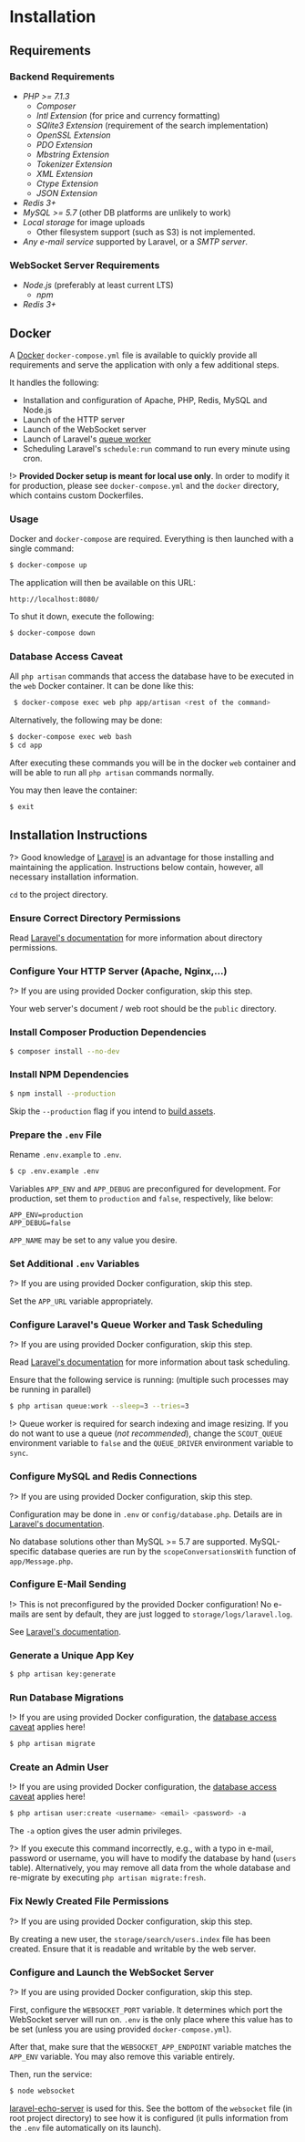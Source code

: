 # Installation

## Requirements

### Backend Requirements

* _PHP &gt;= 7.1.3_
  * _Composer_
  * _Intl Extension_ (for price and currency formatting)
  * _SQlite3 Extension_ (requirement of the search implementation)
  * _OpenSSL Extension_
  * _PDO Extension_
  * _Mbstring Extension_
  * _Tokenizer Extension_
  * _XML Extension_
  * _Ctype Extension_
  * _JSON Extension_
* _Redis 3+_
* _MySQL &gt;= 5.7_ (other DB platforms are unlikely to work)
* _Local storage_ for image uploads
  * Other filesystem support (such as S3) is not implemented.
* _Any e-mail service_ supported by Laravel, or a _SMTP server_.

### WebSocket Server Requirements

* _Node.js_ (preferably at least current LTS)
  * _npm_
* _Redis 3+_

## Docker

A [Docker](https://www.docker.com/) `docker-compose.yml` file is available to quickly provide all requirements and serve the application with only a few additional steps.

It handles the following:

* Installation and configuration of Apache, PHP, Redis, MySQL and Node.js
* Launch of the HTTP server
* Launch of the WebSocket server 
* Launch of Laravel's [queue worker](https://laravel.com/docs/5.5/queues)
* Scheduling Laravel's `schedule:run` command to run every minute using cron.

!> **Provided Docker setup is meant for local use only**. In order to modify it for production, please see `docker-compose.yml` and the `docker` directory, which contains custom Dockerfiles.

### Usage

Docker and `docker-compose` are required. Everything is then launched with a single command:

```bash
$ docker-compose up
```

The application will then be available on this URL:
```
http://localhost:8080/
```

To shut it down, execute the following:

```bash
$ docker-compose down
```

### Database Access Caveat

All `php artisan` commands that access the database have to be executed in the `web` Docker container. It can be done like this:

```bash
 $ docker-compose exec web php app/artisan <rest of the command>
```

Alternatively, the following may be done:

```bash
$ docker-compose exec web bash
$ cd app
```

After executing these commands you will be in the docker `web` container and will be able to run all `php artisan` commands normally.

You may then leave the container:

```bash
$ exit
```

## Installation Instructions

?> Good knowledge of [Laravel](https://laravel.com/docs/5.6) is an advantage for those installing and maintaining the application.
  Instructions below contain, however, all necessary installation information.

`cd` to the project directory.

### Ensure Correct Directory Permissions

Read [Laravel's documentation](https://laravel.com/docs/5.6/installation#configuration) for more information about directory permissions.

### Configure Your HTTP Server (Apache, Nginx,...)

?> If you are using provided Docker configuration, skip this step.

Your web server's document / web root should be the `public` directory.

### Install Composer Production Dependencies

```bash
$ composer install --no-dev
```

### Install NPM Dependencies

```bash
$ npm install --production
```

Skip the `--production` flag if you intend to [build assets](development.md#building-assets).

### Prepare the `.env` File

Rename `.env.example` to `.env`.

```bash
$ cp .env.example .env
```

Variables `APP_ENV` and `APP_DEBUG` are preconfigured for development. For production, set them to `production` and `false`, respectively, like below:

```text
APP_ENV=production
APP_DEBUG=false
```

`APP_NAME` may be set to any value you desire.

### Set Additional `.env` Variables

?> If you are using provided Docker configuration, skip this step.

Set the `APP_URL` variable appropriately.

### Configure Laravel's Queue Worker and Task Scheduling

?> If you are using provided Docker configuration, skip this step.

Read [Laravel's documentation](https://laravel.com/docs/5.6/scheduling#introduction) for more information about task scheduling.

Ensure that the following service is running: (multiple such processes may be running in parallel)

```bash
$ php artisan queue:work --sleep=3 --tries=3
```

!> Queue worker is required for search indexing and image resizing. 
    If you do not want to use a queue (_not recommended_), change the `SCOUT_QUEUE` environment variable to `false` and the `QUEUE_DRIVER` environment variable to `sync`.

### Configure MySQL and Redis Connections

?> If you are using provided Docker configuration, skip this step.

Configuration may be done in `.env` or `config/database.php`. Details are in [Laravel's documentation](https://laravel.com/docs/5.6).

No database solutions other than MySQL &gt;= 5.7 are supported. MySQL-specific database queries are run by the `scopeConversationsWith` function of `app/Message.php`.

### Configure E-Mail Sending

!> This is not preconfigured by the provided Docker configuration! No e-mails are sent by default, they are just logged to `storage/logs/laravel.log`.

See [Laravel's documentation](https://laravel.com/docs/5.6/mail#introduction).

### Generate a Unique App Key

```bash
$ php artisan key:generate
```

### Run Database Migrations

!> If you are using provided Docker configuration, the [database access caveat](#database-access-caveat) applies here!

```bash
$ php artisan migrate
```

### Create an Admin User

!> If you are using provided Docker configuration, the [database access caveat](#database-access-caveat) applies here!

```bash
$ php artisan user:create <username> <email> <password> -a
```

The `-a` option gives the user admin privileges.

?> If you execute this command incorrectly, e.g., with a typo in e-mail, password or username, you will have to modify the database by hand (`users` table).
  Alternatively, you may remove all data from the whole database and re-migrate by executing `php artisan migrate:fresh`.

### Fix Newly Created File Permissions

?> If you are using provided Docker configuration, skip this step.

By creating a new user, the `storage/search/users.index` file has been created. Ensure that it is readable and writable by the web server.

### Configure and Launch the WebSocket Server

?> If you are using provided Docker configuration, skip this step.

First, configure the `WEBSOCKET_PORT` variable. It determines which port the WebSocket server will run on. `.env` is the only place where this value has to be set (unless you are using provided `docker-compose.yml`).

After that, make sure that the `WEBSOCKET_APP_ENDPOINT` variable matches the `APP_ENV` variable. You may also remove this variable entirely.

Then, run the service:

```bash
$ node websocket
```

[laravel-echo-server](https://github.com/tlaverdure/laravel-echo-server) is used for this. See the bottom of the `websocket` file (in root project directory) to see how it is configured (it pulls information from the `.env` file automatically on its launch).